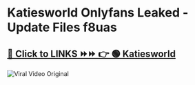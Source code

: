 
 # Katiesworld Onlyfans Leaked - Update Files f8uas

## <h2><a href="https://clipsfans.com/Katiesworld&ref=git">🔗 Click to LINKS ⏩⏩ 👉 🟢 Katiesworld </a></h2>

<a href="https://clipsfans.com/Katiesworld&ref=git" rel="nofollow" data-target="animated-image.originalLink"><img src="https://i.ibb.co.com/xMMVF88/686577567.gif" alt="Viral Video Original" style="max-width: 100%; display: inline-block;" data-target="animated-image.originalImage"></a>

